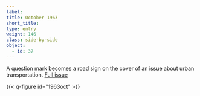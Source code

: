 ```yaml
---
label: 
title: October 1963
short_title:
type: entry
weight: 146
class: side-by-side
object:
  - id: 37
---
```


A question mark becomes a road sign on the cover of an issue about urban transportation.
[Full issue](https://usmodernist.org/AF/AF-1963-10.pdf)

{{< q-figure id="1963oct" >}}
